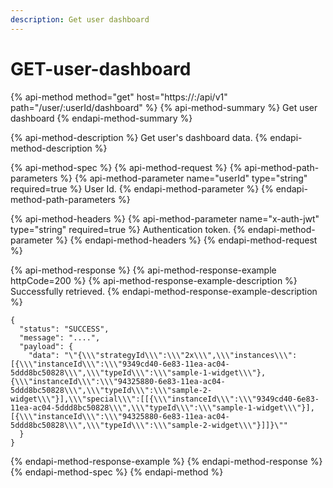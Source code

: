 ```yaml
---
description: Get user dashboard
---
```


# GET-user-dashboard

{% api-method method="get" host="https://<host>:<port>/api/v1" path="/user/:userId/dashboard" %}
{% api-method-summary %}
Get user dashboard
{% endapi-method-summary %}

{% api-method-description %}
Get user's dashboard data.
{% endapi-method-description %}

{% api-method-spec %}
{% api-method-request %}
{% api-method-path-parameters %}
{% api-method-parameter name="userId" type="string" required=true %}
User Id.
{% endapi-method-parameter %}
{% endapi-method-path-parameters %}

{% api-method-headers %}
{% api-method-parameter name="x-auth-jwt" type="string" required=true %}
Authentication token.
{% endapi-method-parameter %}
{% endapi-method-headers %}
{% endapi-method-request %}

{% api-method-response %}
{% api-method-response-example httpCode=200 %}
{% api-method-response-example-description %}
Successfully retrieved.
{% endapi-method-response-example-description %}

```
{
  "status": "SUCCESS",
  "message": "....",
  "payload": {
    "data": "\"{\\\"strategyId\\\":\\\"2x\\\",\\\"instances\\\":[{\\\"instanceId\\\":\\\"9349cd40-6e83-11ea-ac04-5ddd8bc50828\\\",\\\"typeId\\\":\\\"sample-1-widget\\\"},{\\\"instanceId\\\":\\\"94325880-6e83-11ea-ac04-5ddd8bc50828\\\",\\\"typeId\\\":\\\"sample-2-widget\\\"}],\\\"special\\\":[[{\\\"instanceId\\\":\\\"9349cd40-6e83-11ea-ac04-5ddd8bc50828\\\",\\\"typeId\\\":\\\"sample-1-widget\\\"}],[{\\\"instanceId\\\":\\\"94325880-6e83-11ea-ac04-5ddd8bc50828\\\",\\\"typeId\\\":\\\"sample-2-widget\\\"}]]}\""
  }
}
```
{% endapi-method-response-example %}
{% endapi-method-response %}
{% endapi-method-spec %}
{% endapi-method %}



